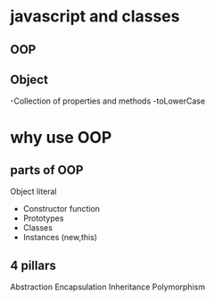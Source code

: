 # javascript and classes
## OOP
## Object 
-Collection of properties and methods
-toLowerCase

# why use OOP

## parts of OOP
Object literal

- Constructor function
- Prototypes
- Classes
- Instances (new,this)

## 4 pillars 
Abstraction
Encapsulation
Inheritance
Polymorphism